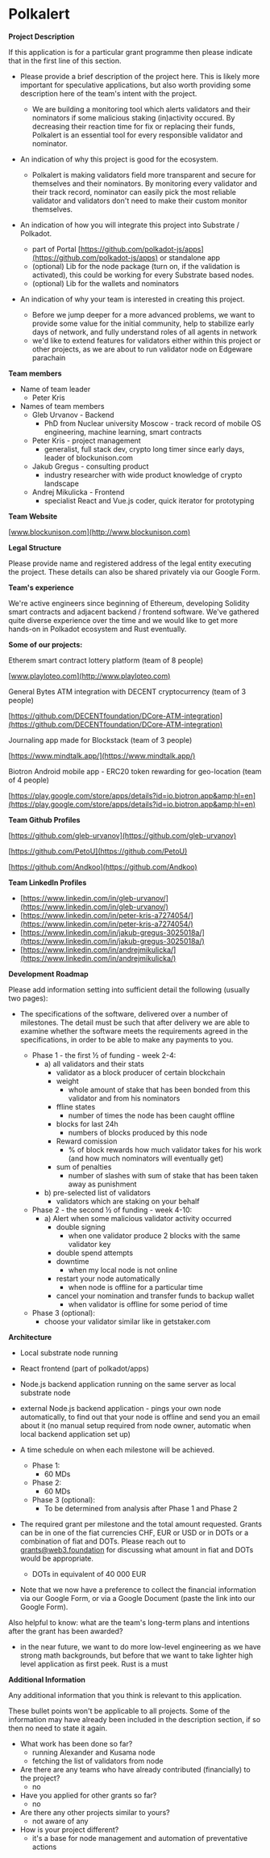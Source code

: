 ##
# Polkalert

**Project Description**

If this application is for a particular grant programme then please indicate that in the first line of this section.

- Please provide a brief description of the project here. This is likely more important for speculative applications, but also worth providing some description here of the team&#39;s intent with the project.

  - We are building a monitoring tool which alerts validators and their nominators if some malicious staking (in)activity occured. By decreasing their reaction time for fix or replacing their funds, Polkalert is an essential tool for every responsible validator and nominator.

- An indication of why this project is good for the ecosystem.
  - Polkalert is making validators field more transparent and secure for themselves and their nominators. By monitoring every validator and their track record, nominator can easily pick the most reliable validator and validators don&#39;t need to make their custom monitor themselves.
- An indication of how you will integrate this project into Substrate / Polkadot.
  - part of Portal [https://github.com/polkadot-js/apps](https://github.com/polkadot-js/apps) or standalone app
  - (optional) Lib for the node package (turn on, if the validation is activated), this could be working for every Substrate based nodes.
  - (optional) Lib for the wallets and nominators
- An indication of why your team is interested in creating this project.
  - Before we jump deeper for a more advanced problems, we want to provide some value for the initial community, help to stabilize early days of network, and fully understand roles of all agents in network
  - we&#39;d like to extend features for validators either within this project or other projects, as we are about to run validator node on Edgeware parachain

**Team members**

- Name of team leader
  - Peter Kris
- Names of team members
  - Gleb Urvanov - Backend
    - PhD from Nuclear university Moscow - track record of mobile OS engineering, machine learning, smart contracts
  - Peter Kris - project management
    - generalist, full stack dev, crypto long timer since early days, leader of blockunison.com
  - Jakub Gregus - consulting product
    - industry researcher with wide product knowledge of crypto landscape
  - Andrej Mikulicka - Frontend
    - specialist React and Vue.js coder, quick iterator for prototyping

**Team Website**

 [www.blockunison.com](http://www.blockunison.com)

**Legal Structure**

Please provide name and registered address of the legal entity executing the project. These details can also be shared privately via our Google Form.

**Team&#39;s experience**

We&#39;re active engineers since beginning of Ethereum, developing Solidity smart contracts and adjacent backend / frontend software. We&#39;ve gathered quite diverse experience over the time and we would like to get more hands-on in Polkadot ecosystem and Rust eventually.

**Some of our projects:**

Etherem smart contract lottery platform (team of 8 people)

[www.playloteo.com](http://www.playloteo.com)

General Bytes ATM integration with DECENT cryptocurrency (team of 3 people)

[https://github.com/DECENTfoundation/DCore-ATM-integration](https://github.com/DECENTfoundation/DCore-ATM-integration)

Journaling app made for Blockstack (team of 3 people)

[https://www.mindtalk.app/](https://www.mindtalk.app/)

Biotron Android mobile app - ERC20 token rewarding for geo-location (team of 4 people)

[https://play.google.com/store/apps/details?id=io.biotron.app&amp;hl=en](https://play.google.com/store/apps/details?id=io.biotron.app&amp;hl=en)

**Team Github Profiles**

[https://github.com/gleb-urvanov](https://github.com/gleb-urvanov)

[https://github.com/PetoU](https://github.com/PetoU)

[https://github.com/Andkoo](https://github.com/Andkoo)

**Team LinkedIn Profiles**

- [https://www.linkedin.com/in/gleb-urvanov/](https://www.linkedin.com/in/gleb-urvanov/)
- [https://www.linkedin.com/in/peter-kris-a7274054/](https://www.linkedin.com/in/peter-kris-a7274054/)
- [https://www.linkedin.com/in/jakub-gregus-3025018a/](https://www.linkedin.com/in/jakub-gregus-3025018a/)
- [https://www.linkedin.com/in/andrejmikulicka/](https://www.linkedin.com/in/andrejmikulicka/)

**Development Roadmap**

Please add information setting into sufficient detail the following (usually two pages):

- The specifications of the software, delivered over a number of milestones. The detail must be such that after delivery we are able to examine whether the software meets the requirements agreed in the specifications, in order to be able to make any payments to you.

  - Phase 1 - the first ½ of funding - week 2-4:
    - a) all validators and their stats
        - validator as a block producer of certain blockchain
      - weight
        - whole amount of stake that has been bonded from this validator and from his nominators
      - ffline states
        - number of times the node has been caught offline
      - blocks for last 24h
        - numbers of blocks produced by this node
      - Reward comission
        - % of block rewards how much validator takes for his work (and how much nominators will eventually get)
      - sum of penalties
        - number of slashes with sum of stake that has been taken away as punishment
    - b) pre-selected list of validators
      -  validators which are staking on your behalf
  - Phase 2 - the second ½ of funding - week 4-10:
    - a) Alert when some malicious validator activity occurred
      - double signing
        - when one validator produce 2 blocks with the same validator key
      - double spend attempts
      - downtime
        - when my local node is not online
      - restart your node automatically
        -  when node is offline for a particular time
      - cancel your nomination and transfer funds to backup wallet
        - when validator is offline for some period of time
  - Phase 3 (optional):
    - choose your validator similar like in getstaker.com

**Architecture**

- Local substrate node running

- React frontend (part of polkadot/apps)

- Node.js backend application running on the same server as local substrate node

- external Node.js backend application - pings your own node automatically, to find out that your node is offline and send you an email about it (no manual setup required from node owner, automatic when local backend application set up)

- A time schedule on when each milestone will be achieved.
  - Phase 1:
    - 60 MDs
  - Phase 2:
    - 60 MDs
  - Phase 3 (optional):
    - To be determined from analysis after Phase 1 and Phase 2
- The required grant per milestone and the total amount requested. Grants can be in one of the fiat currencies CHF, EUR or USD or in DOTs or a combination of fiat and DOTs. Please reach out to grants@web3.foundation for discussing what amount in fiat and DOTs would be appropriate.
  - DOTs in equivalent of 40 000 EUR
- Note that we now have a preference to collect the financial information via our Google Form, or via a Google Document (paste the link into our Google Form).

Also helpful to know: what are the team&#39;s long-term plans and intentions after the grant has been awarded?

  - in the near future, we want to do more low-level engineering as we have strong math backgrounds, but before that we want to take lighter high level application as first peek. Rust is a must

**Additional Information**

Any additional information that you think is relevant to this application.

These bullet points won&#39;t be applicable to all projects. Some of the information may have already been included in the description section, if so then no need to state it again.

- What work has been done so far?
  - running Alexander and Kusama node
  - fetching the list of validators from node
- Are there are any teams who have already contributed (financially) to the project?
  - no
- Have you applied for other grants so far?
  - no
- Are there any other projects similar to yours?
  - not aware of any
- How is your project different?
  - it&#39;s a base for node management and automation of preventative actions
